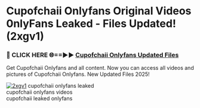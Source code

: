 # Cupofchaii Onlyfans Original Videos 0nlyFans Leaked - Files Updated! (2xgv1)

<h3>🔴 CLICK HERE 🌐==►► <a href="https://tinyurl.com/x26r9saj" rel="nofollow">Cupofchaii Onlyfans Updated Files</a></h3>

Get Cupofchaii Onlyfans and all content. Now you can access all videos and pictures of Cupofchaii Onlyfans. New Updated Files 2025!

[![2xgv1](https://i.imgur.com/LkgZPqh.gif)](https://tinyurl.com/x26r9saj)
cupofchaii onlyfans leaked<br>
cupofchaii onlyfans videos<br>
cupofchaii leaked onlyfans